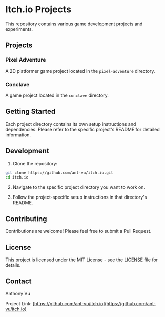 # Itch.io Projects

This repository contains various game development projects and experiments.

## Projects

### Pixel Adventure
A 2D platformer game project located in the `pixel-adventure` directory.

### Conclave
A game project located in the `conclave` directory.

## Getting Started

Each project directory contains its own setup instructions and dependencies. Please refer to the specific project's README for detailed information.

## Development

1. Clone the repository:
```bash
git clone https://github.com/ant-vu/itch.io.git
cd itch.io
```

2. Navigate to the specific project directory you want to work on.

3. Follow the project-specific setup instructions in that directory's README.

## Contributing

Contributions are welcome! Please feel free to submit a Pull Request.

## License

This project is licensed under the MIT License - see the [LICENSE](LICENSE) file for details.

## Contact

Anthony Vu

Project Link: [https://github.com/ant-vu/itch.io](https://github.com/ant-vu/itch.io) 
